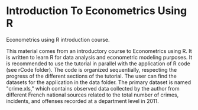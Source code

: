 # Introduction To Econometrics Using R

Econometrics using R introduction course.

This material comes from an introductory course to Econometrics using R. It is written to learn R for data analysis and econometric modeling purposes. It is recommended to use the tutorial in parallel with the application of R code (see rCode folder). The code is organized sequentially, respecting the progress of the different sections of the tutorial. The user can find the datasets for the application in the data folder. The primary dataset is named "crime.xls," which contains observed data collected by the author from different French national sources related to the total number of crimes, incidents, and offenses recorded at a department level in 2011. 

